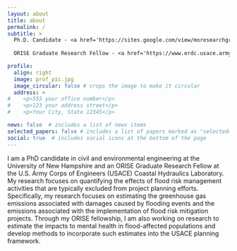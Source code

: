 ```yaml
---
layout: about
title: about
permalink: /
subtitle: >
  Ph.D. Candidate - <a href='https://sites.google.com/view/moresearchgroup'>University of New Hampshire Department of Civil and Environmental Engineering</a>. <br>
  
  ORISE Graduate Research Fellow - <a href='https://www.erdc.usace.army.mil/Locations/CHL/'>U.S. Army Corps of Engineers Coastal and Hydraulics Laboratory</a> <br>

profile:
  align: right
  image: prof_pic.jpg
  image_circular: false # crops the image to make it circular
  address: >
#    <p>555 your office number</p>
#    <p>123 your address street</p>
#    <p>Your City, State 12345</p>

news: false  # includes a list of news items
selected_papers: false # includes a list of papers marked as "selected={true}"
social: true  # includes social icons at the bottom of the page
---
```


I am a PhD candidate in civil and environmental engineering at the University of New Hampshire and an ORISE Graduate Research Fellow at the U.S. Army Corps of Engineers (USACE) Coastal Hydraulics Laboratory. My research focuses on quantifying the effects of flood risk management activities that are typically excluded from project planning efforts. Specifically, my research focuses on estimating the greenhouse gas emissions associated with damages caused by flooding events and the emissions associated with the implementation of flood risk mitigation projects. Through my ORISE fellowship, I am also working on research to estimate the impacts to mental health in flood-affected populations and develop methods to incorporate such estimates into the USACE planning framework. 
